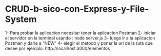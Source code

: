 # CRUD-b-sico-con-Express-y-File-System
1- Para probar la aplicacion necesitar tener la aplicacion Postman
2- iniciar el servidor en la terminal usando : node server.js
3- luego ir a la aplicacion Postman y darle a "NEW"
4- elegir el metodo y poner la url de la ruta que desee por ejemplo: http://localhost:3000/elementos
